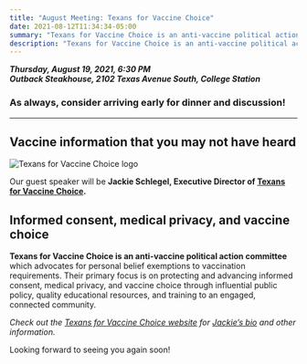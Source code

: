 ```yaml
---
title: "August Meeting: Texans for Vaccine Choice"
date: 2021-08-12T11:34:34-05:00
summary: "Texans for Vaccine Choice is an anti-vaccine political action committee which advocates for personal belief exemptions to vaccination requirements"
description: "Texans for Vaccine Choice is an anti-vaccine political action committee which advocates for personal belief exemptions to vaccination requirements"
---
```



**_Thursday, August 19, 2021, 6:30 PM_**  
**_<strong><span class="hilite">Outback Steakhouse</span></strong>, 2102 Texas Avenue South, College Station_**

### As always, consider arriving early for dinner and discussion!

---

## Vaccine information that you may not have heard

<div class="align-right">
<img src="/img/TFVC-logo-180-2.png" alt="Texans for Vaccine Choice logo">  
</div>

Our guest speaker will be **Jackie Schlegel, Executive Director of [Texans for Vaccine Choice](https://www.texansforvaccinechoice.com/).**  

## Informed consent, medical privacy, and vaccine choice

**Texans for Vaccine Choice is an anti-vaccine political action committee** which advocates for personal belief exemptions to vaccination requirements. Their primary focus is on protecting and advancing informed consent, medical privacy, and vaccine choice through influential public policy, quality educational resources, and training to an engaged, connected community.  

*Check out the [Texans for Vaccine Choice website](https://www.texansforvaccinechoice.com/) for [Jackie’s bio](https://www.texansforvaccinechoice.com/about-us/#post-3430) and other information.*  

Looking forward to seeing you again soon!
